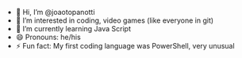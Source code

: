- 👋 Hi, I’m @joaotopanotti
- 👀 I’m interested in coding, video games (like everyone in git)
- 🌱 I’m currently learning Java Script
- 😄 Pronouns: he/his
- ⚡ Fun fact: My first coding language was PowerShell, very unusual 

